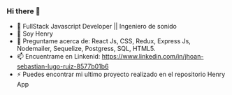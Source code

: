 ### Hi there 👋

<!--
**sebaslugo/sebaslugo** is a ✨ _special_ ✨ repository because its `README.md` (this file) appears on your GitHub profile.

Here are some ideas to get you started:
-->
- 🔭 FullStack Javascript Developer || Ingeniero de sonido
- 🌱 Soy Henry
- 💬 Preguntame acerca de: React Js, CSS, Redux, Express Js, Nodemailer, Sequelize, Postgress, SQL, HTML5. 
- 📫 Encuentrame en Linkenid: https://www.linkedin.com/in/jhoan-sebastian-lugo-ruiz-8577b01b6
- ⚡ Puedes encontrar mi ultimo proyecto realizado en el repositorio Henry App

